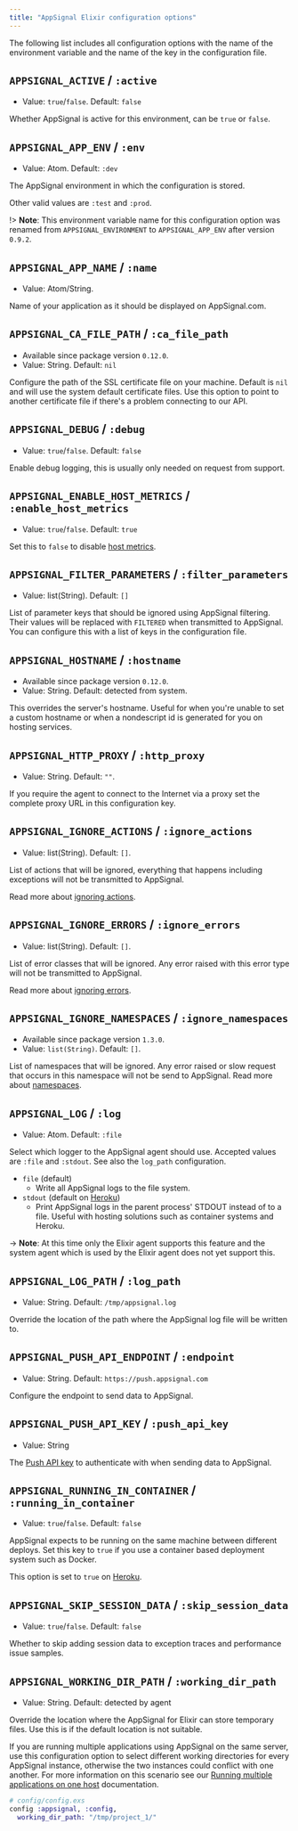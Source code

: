 ```yaml
---
title: "AppSignal Elixir configuration options"
---
```


The following list includes all configuration options with the name of the
environment variable and the name of the key in the configuration file.

## `APPSIGNAL_ACTIVE` / `:active`

- Value: `true`/`false`. Default: `false`

Whether AppSignal is active for this environment, can be `true` or `false`.

## `APPSIGNAL_APP_ENV` / `:env`

- Value: Atom. Default: `:dev`

The AppSignal environment in which the configuration is stored.

Other valid values are `:test` and `:prod`.

!> **Note**: This environment variable name for this configuration option was
   renamed from `APPSIGNAL_ENVIRONMENT` to `APPSIGNAL_APP_ENV` after version
   `0.9.2`.

## `APPSIGNAL_APP_NAME` / `:name`

- Value: Atom/String.

Name of your application as it should be displayed on AppSignal.com.

## `APPSIGNAL_CA_FILE_PATH` / `:ca_file_path`

- Available since package version `0.12.0`.
- Value: String. Default: `nil`

Configure the path of the SSL certificate file on your machine. Default is
`nil` and will use the system default certificate files. Use this option to
point to another certificate file if there's a problem connecting to our API.

## `APPSIGNAL_DEBUG` / `:debug`

- Value: `true`/`false`. Default: `false`

Enable debug logging, this is usually only needed on request from support.

## `APPSIGNAL_ENABLE_HOST_METRICS` / `:enable_host_metrics`

- Value: `true`/`false`. Default: `true`

Set this to `false` to disable [host metrics](/metrics/host.html).

## `APPSIGNAL_FILTER_PARAMETERS` / `:filter_parameters`

- Value: list(String). Default: `[]`

List of parameter keys that should be ignored using AppSignal filtering. Their
values will be replaced with `FILTERED` when transmitted to AppSignal. You can
configure this with a list of keys in the configuration file.

## `APPSIGNAL_HOSTNAME` / `:hostname`

- Available since package version `0.12.0`.
- Value: String. Default: detected from system.

This overrides the server's hostname. Useful for when you're unable to set a
custom hostname or when a nondescript id is generated for you on hosting
services.

## `APPSIGNAL_HTTP_PROXY` / `:http_proxy`

- Value: String. Default: `""`.

If you require the agent to connect to the Internet via a proxy set the
complete proxy URL in this configuration key.

## `APPSIGNAL_IGNORE_ACTIONS` / `:ignore_actions`

- Value: list(String). Default: `[]`.

List of actions that will be ignored, everything that happens including
exceptions will not be transmitted to AppSignal.

Read more about [ignoring actions](/elixir/configuration/ignore-actions.html).

## `APPSIGNAL_IGNORE_ERRORS` / `:ignore_errors`

- Value: list(String). Default: `[]`.

List of error classes that will be ignored. Any error raised with this
error type will not be transmitted to AppSignal.

Read more about [ignoring errors](/elixir/configuration/ignore-errors.html).

## `APPSIGNAL_IGNORE_NAMESPACES` / `:ignore_namespaces`

- Available since package version `1.3.0`.
- Value: `list(String)`. Default: `[]`.

List of namespaces that will be ignored. Any error raised or slow request that occurs in this namespace will not be send to AppSignal. Read more about [namespaces](/application/namespaces.html).

## `APPSIGNAL_LOG` / `:log`

- Value: Atom. Default: `:file`

Select which logger to the AppSignal agent should use. Accepted values are
`:file` and `:stdout`. See also the `log_path` configuration.

- `file` (default)
  - Write all AppSignal logs to the file system.
- `stdout` (default on [Heroku](http://heroku.com/))
  - Print AppSignal logs in the parent process' STDOUT instead of to a file.
    Useful with hosting solutions such as container systems and Heroku.

-> **Note**: At this time only the Elixir agent supports this feature and the
   system agent which is used by the Elixir agent does not yet support this.

## `APPSIGNAL_LOG_PATH` / `:log_path`

- Value: String. Default: `/tmp/appsignal.log`

Override the location of the path where the AppSignal log file will be written
to.

## `APPSIGNAL_PUSH_API_ENDPOINT` / `:endpoint`

- Value: String. Default: `https://push.appsignal.com`

Configure the endpoint to send data to AppSignal.

## `APPSIGNAL_PUSH_API_KEY` / `:push_api_key`

- Value: String

The [Push API key](/appsignal/terminology.html#push-api-key) to authenticate
with when sending data to AppSignal.

## `APPSIGNAL_RUNNING_IN_CONTAINER` / `:running_in_container`

- Value: `true`/`false`. Default: `false`

AppSignal expects to be running on the same machine between different deploys.
Set this key to `true` if you use a container based deployment system such as
Docker.

This option is set to `true` on [Heroku](http://heroku.com/).

## `APPSIGNAL_SKIP_SESSION_DATA` / `:skip_session_data`

- Value: `true`/`false`. Default: `false`

Whether to skip adding session data to exception traces and performance issue
samples.

## `APPSIGNAL_WORKING_DIR_PATH` / `:working_dir_path`

- Value: String. Default: detected by agent

Override the location where the AppSignal for Elixir can store temporary files. Use this is if the default location is not suitable.

If you are running multiple applications using AppSignal on the same server, use this configuration option to select different working directories for every AppSignal instance, otherwise the two instances could conflict with one another. For more information on this scenario see our [Running multiple applications on one host](/application/index.html#running-multiple-applications-on-one-host) documentation.

```elixir
# config/config.exs
config :appsignal, :config,
  working_dir_path: "/tmp/project_1/"
```
